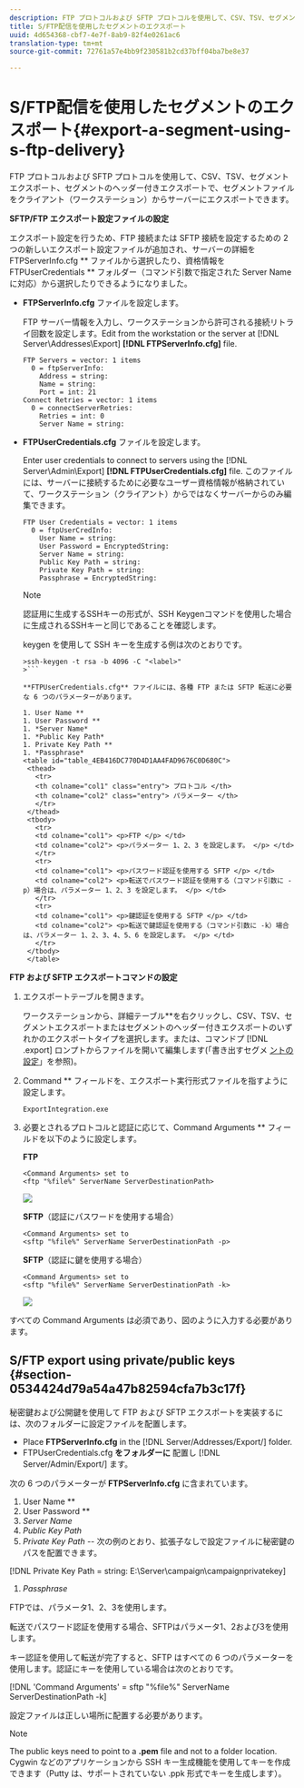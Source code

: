 ```yaml
---
description: FTP プロトコルおよび SFTP プロトコルを使用して、CSV、TSV、セグメントエクスポート、セグメントのヘッダー付きエクスポートで、セグメントファイルをクライアント（ワークステーション）からサーバーにエクスポートできます。
title: S/FTP配信を使用したセグメントのエクスポート
uuid: 4d654368-cbf7-4e7f-8ab9-82f4e0261ac6
translation-type: tm+mt
source-git-commit: 72761a57e4bb9f230581b2cd37bff04ba7be8e37

---
```



# S/FTP配信を使用したセグメントのエクスポート{#export-a-segment-using-s-ftp-delivery}

FTP プロトコルおよび SFTP プロトコルを使用して、CSV、TSV、セグメントエクスポート、セグメントのヘッダー付きエクスポートで、セグメントファイルをクライアント（ワークステーション）からサーバーにエクスポートできます。

**SFTP/FTP エクスポート設定ファイルの設定**

エクスポート設定を行うため、FTP 接続または SFTP 接続を設定するための 2 つの新しいエクスポート設定ファイルが追加され、サーバーの詳細を FTPServerInfo.cfg ** ファイルから選択したり、資格情報を FTPUserCredentials ** フォルダー（コマンド引数で指定された Server Name に対応）から選択したりできるようになりました。

* **FTPServerInfo.cfg** ファイルを設定します。

   FTP サーバー情報を入力し、ワークステーションから許可される接続リトライ回数を設定します。Edit from the workstation or the server at [!DNL Server\Addresses\Export\] **[!DNL FTPServerInfo.cfg]** file.

   ```
   FTP Servers = vector: 1 items 
     0 = ftpServerInfo:  
       Address = string:  
       Name = string:  
       Port = int: 21 
   Connect Retries = vector: 1 items 
     0 = connectServerRetries:  
       Retries = int: 0 
       Server Name = string:
   ```

* **FTPUserCredentials.cfg** ファイルを設定します。

   Enter user credentials to connect to servers using the [!DNL Server\Admin\Export\] **[!DNL FTPUserCredentials.cfg]** file. このファイルには、サーバーに接続するために必要なユーザー資格情報が格納されていて、ワークステーション（クライアント）からではなくサーバーからのみ編集できます。

   ```
   FTP User Credentials = vector: 1 items 
     0 = ftpUserCredInfo: 
       User Name = string:  
       User Password = EncryptedString:  
       Server Name = string:  
       Public Key Path = string:  
       Private Key Path = string:  
       Passphrase = EncryptedString:
   ```

   >[!NOTE]
   >
   >認証用に生成するSSHキーの形式が、SSH Keygenコマンドを使用した場合に生成されるSSHキーと同じであることを確認します。
   >
   >keygen を使用して SSH キーを生成する例は次のとおりです。
   >
   >
   ```
   >ssh-keygen -t rsa -b 4096 -C "<label>"
   >```

   **FTPUserCredentials.cfg** ファイルには、各種 FTP または SFTP 転送に必要な 6 つのパラメーターがあります。

   1. User Name **
   1. User Password **
   1. *Server Name*
   1. *Public Key Path*
   1. Private Key Path **
   1. *Passphrase*
   <table id="table_4EB416DC770D4D1AA4FAD9676C0D680C"> 
    <thead> 
      <tr> 
      <th colname="col1" class="entry"> プロトコル </th> 
      <th colname="col2" class="entry"> パラメーター </th> 
      </tr> 
    </thead>
    <tbody> 
      <tr> 
      <td colname="col1"> <p>FTP </p> </td> 
      <td colname="col2"> <p>パラメーター 1、2、3 を設定します。 </p> </td> 
      </tr> 
      <tr> 
      <td colname="col1"> <p>パスワード認証を使用する SFTP </p> </td> 
      <td colname="col2"> <p>転送でパスワード認証を使用する（コマンド引数に -p）場合は、パラメーター 1、2、3 を設定します。 </p> </td> 
      </tr> 
      <tr> 
      <td colname="col1"> <p>鍵認証を使用する SFTP </p> </td> 
      <td colname="col2"> <p>転送で鍵認証を使用する（コマンド引数に -k）場合は、パラメーター 1、2、3、4、5、6 を設定します。 </p> </td> 
      </tr> 
    </tbody> 
    </table>

**FTP および SFTP エクスポートコマンドの設定**

1. エクスポートテーブルを開きます。

   ワークステーションから、詳細テーブル&#x200B;**&#x200B;を右クリックし、CSV、TSV、セグメントエクスポートまたはセグメントのヘッダー付きエクスポートのいずれかのエクスポートタイプを選択します。または、コマンドプ [!DNL .export] ロンプトからファイルを開いて編集します(「書き出すセグメ [ントの設定](../../../home/c-get-started/c-exp-data-seg-exp/t-config-sgts-expt.md#task-8857f221fa66463990ec9b60db6db372)」を参照)。

1. Command ** フィールドを、エクスポート実行形式ファイルを指すように設定します。

   ```
   ExportIntegration.exe
   ```

1. 必要とされるプロトコルと認証に応じて、Command Arguments ** フィールドを以下のように設定します。

   **FTP**

   ```
   <Command Arguments> set to  
   <ftp "%file%" ServerName ServerDestinationPath>
   ```

   ![](assets/FTP_Command_arguments.png)

   **SFTP**（認証にパスワードを使用する場合）

   ```
   <Command Arguments> set to  
   <sftp "%file%" ServerName ServerDestinationPath -p>
   ```

   **SFTP**（認証に鍵を使用する場合）

   ```
   <Command Arguments> set to  
   <sftp "%file%" ServerName ServerDestinationPath -k>
   ```

   ![](assets/SFTP_command_arguments.png)

すべての Command Arguments は必須であり、図のように入力する必要があります。

## S/FTP export using private/public keys {#section-0534424d79a54a47b82594cfa7b3c17f}

秘密鍵および公開鍵を使用して FTP および SFTP エクスポートを実装するには、次のフォルダーに設定ファイルを配置します。

* Place **FTPServerInfo.cfg** in the [!DNL Server/Addresses/Export/] folder.
* FTPUserCredentials.cfg **をフォルダーに** 配置し [!DNL Server/Admin/Export/] ます。

次の 6 つのパラメーターが **FTPServerInfo.cfg** に含まれています。

1. User Name **
1. User Password **
1. *Server Name*
1. *Public Key Path*
1. *Private Key Path --* 次の例のとおり、拡張子なしで設定ファイルに秘密鍵のパスを配置できます。

[!DNL Private Key Path = string: E:\\Server\\campaign\\campaignprivatekey]

1. *Passphrase*

FTPでは、パラメータ1、2、3を使用します。

転送でパスワード認証を使用する場合、SFTPはパラメータ1、2および3を使用します。

キー認証を使用して転送が完了すると、SFTP はすべての 6 つのパラメーターを使用します。認証にキーを使用している場合は次のとおりです。

[!DNL 'Command Arguments' = sftp "%file%" ServerName ServerDestinationPath -k]

設定ファイルは正しい場所に配置する必要があります。

>[!NOTE]
>
>The public keys need to point to a **.pem** file and not to a folder location. Cygwin などのアプリケーションから SSH キー生成機能を使用してキーを作成できます（Putty は、サポートされていない .ppk 形式でキーを生成します）。

